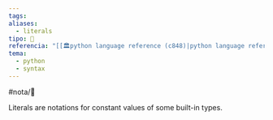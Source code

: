```yaml
---
tags: 
aliases:
  - literals
tipo: 📑
referencia: "[[🏛️python language reference (c848)|python language reference]]"
tema:
  - python
  - syntax
---
```


#nota/📑


Literals are notations for constant values of some built-in types.



